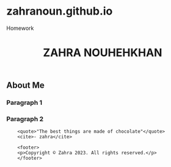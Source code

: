 # zahranoun.github.io
Homework
<!DOCTYPE html>
<html lang="en">
<head>
    <meta charset="UTF-8">
    <meta name="viewport" content="width=device-width, initial-scale=1.0">
    <title>Zahra Nouhehkhan</title>
</head>
<body>
    <header>
        <h1>ZAHRA NOUHEHKHAN</h1>
        </header> 
        <article>
            <h1>About Me</h1>
            <h3>Paragraph 1</h3>
            <h3>Paragraph 2</h3>
        </article>

        <quote>"The best things are made of chocolate"</quote>
        <cite>- zahra</cite>

        <footer>
        <p>Copyright © Zahra 2023. All rights reserved.</p>
        </footer>

</body>
</html>
